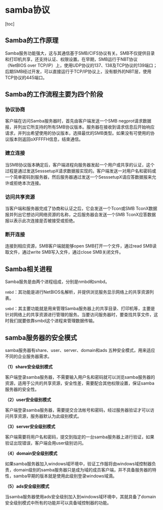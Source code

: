 # samba协议

[toc]

## Samba的工作原理

Samba服务功能强大，这与其通信基于SMB/CIFS协议有关。SMB不仅提供目录和打印机共享，还支持认证、权限设置。在早期，SMB运行于NBT协议（NetBIOS over TCP/IP）上，使用UDP协议的137、138及TCP协议的139端口；后期SMB经过开发，可以直接运行于TCP/IP协议上，没有额外的NBT层，使用TCP协议的445端口。

## Samba的工作流程主要为四个阶段

### 协议协商

客户端在访问Samba服务器时，首先由客户端发送一个SMB negprot请求数据报，并列出它所支持的所有SMB协议版本。服务器在接收到请求信息后开始响应请求，并列出希望使用的协议版本，选择最优的SMB类型。如果没有可使用的协议版本则返回oXFFFFH信息，结束通信。



### 建立连接

当SMB协议版本确定后，客户端进程向服务器发起一个用户或共享的认证，这个过程是通过发送SesssetupX请求数据报实现的。客户端发送一对用户名和密码或一个简单密码到服务器，然后服务器通过发送一个SesssetupX请应答数据报来允许或拒绝本次连接。



### 访问共享资源

当客户端和服务器完成了协商和认证之后，它会发送一个Tcon或SMB TconX数据报并列出它想访问网络资源的名称，之后服务器会发送一个SMB TconX应答数据报以表示此次连接是否被接受或拒绝。



### 断开连接

连接到相应资源，SMB客户端就能够open SMB打开一个文件，通过read SMB读取文件，通过write SMB写入文件，通过close SMB关闭文件。



## Samba相关进程

Samba服务是由两个进程组成，分别是nmbd和smbd。

`nmbd`：其功能是进行NetBIOS名解析，并提供浏览服务显示网络上的共享资源列表。

`smbd`：其主要功能就是用来管理Samba服务器上的共享目录、打印机等，主要是针对网络上的共享资源进行管理的服务。当要访问服务器时，要查找共享文件，这时我们就要依靠smbd这个进程来管理数据传输。



## samba服务器的安全模式

samba服务器有share、user、server、domain和ads 五种安全模式，用来适应不同的企业服务器需求。

**（1）share安全级别模式**

客户端登录samba服务器，不需要输入用户名和密码就可以浏览samba服务器的资源，适用于公共的共享资源，安全性差，需要配合其他权限设置，保证samba服务器的安全性。

**（2）user安全级别模式**

客户端登录samba服务器，需要提交合法帐号和密码，经过服务器验证才可以访问共享资源，服务器默认为此级别模式。

**（3）server安全级别模式**

客户端需要将用户名和密码，提交到指定的一台samba服务器上进行验证，如果验证出现错误，客户端会用user级别访问。

**（4）domain安全级别模式**

如果samba服务器加入windows域环境中，验证工作服将由windows域控制器负责，domain级别的samba服务器只是成为域的成员客户端，并不具备服务器的特性，samba早期的版本就是使用此级别登录windows域滴。

**（5）ads安全级别模式**

当samba服务器使用ads安全级别加入到windows域环境中，其就具备了domain安全级别模式中所有的功能并可以具备域控制器的功能。